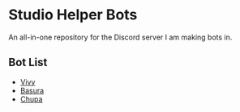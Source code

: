 # Studio Helper Bots
An all-in-one repository for the Discord server I am making bots in.

## Bot List
- [Vivy](bot/vivy)
- [Basura](bot/basura)
- [Chupa](bot/chupa)